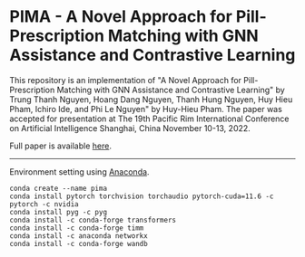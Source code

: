 # PIMA - A Novel Approach for Pill-Prescription Matching with GNN Assistance and Contrastive Learning

This repository is an implementation of "A Novel Approach for Pill-Prescription Matching with GNN Assistance and Contrastive Learning" by
Trung Thanh Nguyen, Hoang Dang Nguyen, Thanh Hung Nguyen, Huy Hieu Pham, Ichiro Ide, and Phi Le Nguyen" by Huy-Hieu Pham. The paper was accepted for presentation at The 19th Pacific Rim International Conference on Artificial Intelligence Shanghai, China November 10-13, 2022.

Full paper is available [here](https://github.com/AIoT-Lab-BKAI/PIMA/tree/main/paper).

---
Environment setting using [Anaconda](https://www.anaconda.com/).

```
conda create --name pima
conda install pytorch torchvision torchaudio pytorch-cuda=11.6 -c pytorch -c nvidia
conda install pyg -c pyg
conda install -c conda-forge transformers
conda install -c conda-forge timm
conda install -c anaconda networkx
conda install -c conda-forge wandb
```
